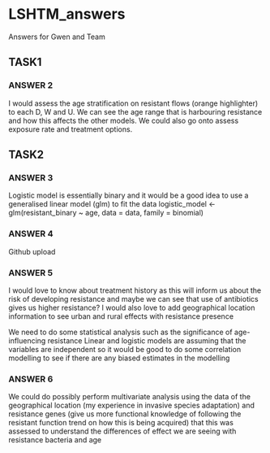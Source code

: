 # LSHTM_answers
Answers for Gwen and Team

## TASK1

### ANSWER 2

I would assess the age stratification on resistant flows (orange highlighter) to each D, W and U. We can see the age range that is harbouring resistance and how this affects the other models. We could also go onto assess exposure rate and treatment options.

## TASK2

### ANSWER 3

Logistic model is essentially binary and it would be a good idea to use a generalised linear model (glm) to fit the data
logistic_model <- glm(resistant_binary ~ age, data = data, family = binomial)

### ANSWER 4

Github upload

### ANSWER 5
I would love to know about treatment history as this will inform us about the risk of developing resistance and maybe we can see that use of antibiotics gives us higher resistance?
I would also love to add geographical location information to see urban and rural effects with resistance presence

We need to do some statistical analysis such as the significance of age-influencing resistance
Linear and logistic models are assuming that the variables are independent so it would be good to do some correlation modelling to see if there are any biased estimates in the modelling

### ANSWER 6

We could do possibly perform multivariate analysis using the data of the geographical location (my experience in invasive species adaptation) and resistance genes (give us more functional knowledge of following the resistant function trend on how this is being acquired) that this was assessed to understand the differences of effect we are seeing with resistance bacteria and age

